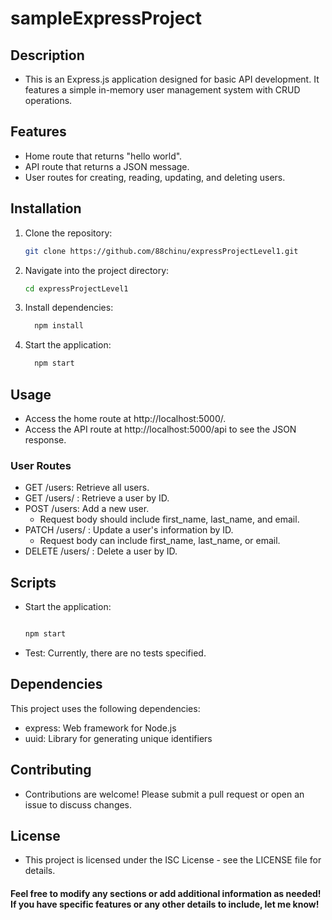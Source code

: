 # sampleExpressProject

## Description
- This is an Express.js application designed for basic API development. It features a simple in-memory user management system with CRUD operations.

## Features
- Home route that returns "hello world".
- API route that returns a JSON message.
- User routes for creating, reading, updating, and deleting users.

## Installation
1. Clone the repository:
   ```bash
   git clone https://github.com/88chinu/expressProjectLevel1.git
2. Navigate into the project directory:
    ```bash
    cd expressProjectLevel1

3. Install dependencies:
    ```bash
      npm install

4. Start the application:
    ```bash
      npm start
## Usage
- Access the home route at http://localhost:5000/.
- Access the API route at http://localhost:5000/api to see the JSON response.

### User Routes
- GET /users: Retrieve all users.
- GET /users/
  : Retrieve a user by ID.
- POST /users: Add a new user.
  -  Request body should include first_name, last_name, and email.
- PATCH /users/
  : Update a user's information by ID.
  - Request body can include first_name, last_name, or email.
- DELETE /users/
  : Delete a user by ID.
  
## Scripts
- Start the application:
    ```bash
    
    npm start
- Test: Currently, there are no tests specified.

## Dependencies
This project uses the following dependencies:
 - express: Web framework for Node.js
 - uuid: Library for generating unique identifiers
   
## Contributing
- Contributions are welcome! Please submit a pull request or open an issue to discuss changes.

## License
- This project is licensed under the ISC License - see the LICENSE file for details.

#### Feel free to modify any sections or add additional information as needed! If you have specific features or any other details to include, let me know!
